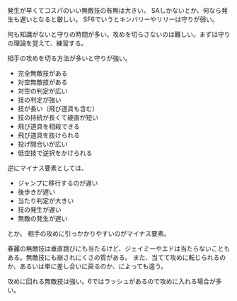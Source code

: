 発生が早くてコスパのいい無敵技の有無は大きい。
SAしかないとか、何なら発生も遅いとなると厳しい。
SF6でいうとキンバリーやリリーは守りが弱い。

何も知識がないと守りの時間が多い。攻めを切らさないのは難しい。まずは守りの理論を覚えて、練習する。

相手の攻めを切る方法が多いと守りが強い。

- 完全無敵技がある
- 対空無敵技がある
- 対空の判定が広い
- 技の判定が強い
- 技が長い（飛び道具も含む）
- 技の持続が長くて硬直が短い
- 飛び道具を相殺できる
- 飛び道具を抜けられる
- 投げ間合いが広い
- 低空技で逆択をかけられる

逆にマイナス要素としては、

- ジャンプに移行するのが遅い
- 後歩きが遅い
- 当たり判定が大きい
- 技の発生が遅い
- 無敵の発生が遅い

とか。
相手の攻めに引っかかりやすいのがマイナス要素。

春麗の無敵技は垂直跳びにも当たるけど、ジェイミーやエドは当たらないこともある。無敵技にも崩されにくさの質がある。
また、当てて攻めに転じられるのか、あるいは単に差し合いに戻るのか、によっても違う。

攻めに回れる無敵技は強い。6ではラッシュがあるので攻めに入れる場合が多い。
